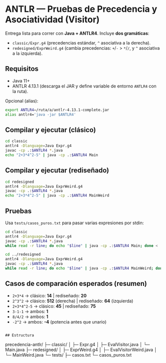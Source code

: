 # ANTLR — Pruebas de Precedencia y Asociatividad (Visitor)

Entrega lista para correr con **Java + ANTLR4**. Incluye **dos gramáticas**:
- `classic/Expr.g4` (precedencias estándar, `^` asociativa a la derecha).
- `redesigned/ExprWeird.g4` (cambia precedencias: `+`/`-` > `*`/`/`, y `^` asociativa a la izquierda).

## Requisitos
- Java 11+
- ANTLR 4.13.1 (descarga el JAR y define variable de entorno `ANTLR4` con la ruta).

Opcional (alias):
```bash
export ANTLR4=/ruta/a/antlr-4.13.1-complete.jar
alias antlr4='java -jar $ANTLR4'
```

## Compilar y ejecutar (clásico)
```bash
cd classic
antlr4 -Dlanguage=Java Expr.g4
javac -cp .:$ANTLR4 *.java
echo "2+3*4^2-5" | java -cp .:$ANTLR4 Main
```

## Compilar y ejecutar (rediseñado)
```bash
cd redesigned
antlr4 -Dlanguage=Java ExprWeird.g4
javac -cp .:$ANTLR4 *.java
echo "2+3*4^2-5" | java -cp .:$ANTLR4 MainWeird
```

## Pruebas
Usa `tests/casos_puros.txt` para pasar varias expresiones por stdin:

```bash
cd classic
antlr4 -Dlanguage=Java Expr.g4
javac -cp .:$ANTLR4 *.java
while read -r line; do echo "$line" | java -cp .:$ANTLR4 Main; done < ../tests/casos_puros.txt

cd ../redesigned
antlr4 -Dlanguage=Java ExprWeird.g4
javac -cp .:$ANTLR4 *.java
while read -r line; do echo "$line" | java -cp .:$ANTLR4 MainWeird; done < ../tests/casos_puros.txt
```

## Casos de comparación esperados (resumen)
- `2+3*4` → clásico: **14** | rediseñado: **20**
- `2^3^2` → clásico: **512** (derecha) | rediseñado: **64** (izquierda)
- `2+3*4^2-5` → clásico: **45** | rediseñado: **75**
- `3-1-1` → ambos: **1**
- `8/4/2` → ambos: **1**
- `-2^2` → ambos: **-4** (potencia antes que unario)
```

## Estructura
```
precedencia-antlr/
├─ classic/
│  ├─ Expr.g4
│  ├─ EvalVisitor.java
│  └─ Main.java
├─ redesigned/
│  ├─ ExprWeird.g4
│  ├─ EvalVisitorWeird.java
│  └─ MainWeird.java
└─ tests/
   ├─ casos.txt
   └─ casos_puros.txt
```